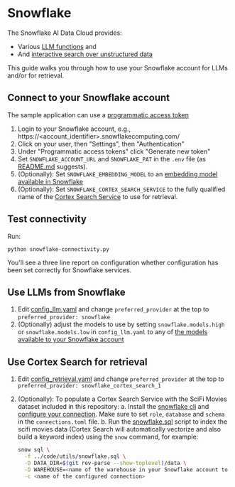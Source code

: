 # Snowflake

The Snowflake AI Data Cloud provides:
* Various [LLM functions](https://docs.snowflake.com/en/user-guide/snowflake-cortex/cortex-llm-rest-api) and
* And [interactive search over unstructured data](https://docs.snowflake.com/en/user-guide/snowflake-cortex/cortex-search/cortex-search-overview)

This guide walks you through how to use your Snowflake account for LLMs and/or for retrieval.

## Connect to your Snowflake account

The sample application can use a [programmatic access token](https://docs.snowflake.com/en/user-guide/programmatic-access-tokens)

1. Login to your Snowflake account, e.g., https://<account_identifier>.snowflakecomputing.com/
2. Click on your user, then "Settings", then "Authentication"
3. Under "Programmatic access tokens" click "Generate new token"
4. Set `SNOWFLAKE_ACCOUNT_URL` and `SNOWFLAKE_PAT` in the `.env` file (as [README.md](../README.md) suggests).
5. (Optionally): Set `SNOWFLAKE_EMBEDDING_MODEL` to an [embedding model available in Snowflake](https://docs.snowflake.com/en/user-guide/snowflake-cortex/vector-embeddings#text-embedding-models)
6. (Optionally): Set `SNOWFLAKE_CORTEX_SEARCH_SERVICE` to the fully qualified name of the [Cortex Search Service](https://docs.snowflake.com/en/user-guide/snowflake-cortex/cortex-search/cortex-search-overview) to use for retrieval.

## Test connectivity

Run:

```
python snowflake-connectivity.py
```

You'll see a three line report on configuration whether configuration has been set correctly for Snowflake services.

## Use LLMs from Snowflake

1. Edit [config_llm.yaml](../code/config_llm.yaml) and change `preferred_provider` at the top to `preferred_provider: snowflake`
2. (Optionally) adjust the models to use by setting `snowflake.models.high` or `snowflake.models.low` in `config_llm.yaml` to any of [the models available to your Snowflake account](https://docs.snowflake.com/en/user-guide/snowflake-cortex/llm-functions#availability)

## Use Cortex Search for retrieval

1. Edit [config_retrieval.yaml](../code/config_retrieval.yaml) and change `preferred_provider` at the top to `preferred_provider: snowflake_cortex_search_1`
2. (Optionally): To populate a Cortex Search Service with the SciFi Movies dataset included in this repository:
   a. Install the [snowflake cli](https://docs.snowflake.com/en/developer-guide/snowflake-cli/installation/installation) and [configure your connection](https://docs.snowflake.com/en/developer-guide/snowflake-cli/connecting/configure-cli). Make sure to set `role`, `database` and `schema` in the `connections.toml` file.
   b. Run the [snowflake.sql](../code/utils/snowflake.sql) script to index the scifi movies data (Cortex Search will automatically vectorize and also build a keyword index) using the `snow` command, for example:

   ```sh
   snow sql \
     -f ../code/utils/snowflake.sql \
     -D DATA_DIR=$(git rev-parse --show-toplevel)/data \
     -D WAREHOUSE=<name of the warehouse in your Snowflake account to use for compute> \
     -c <name of the configured connection>
   ```